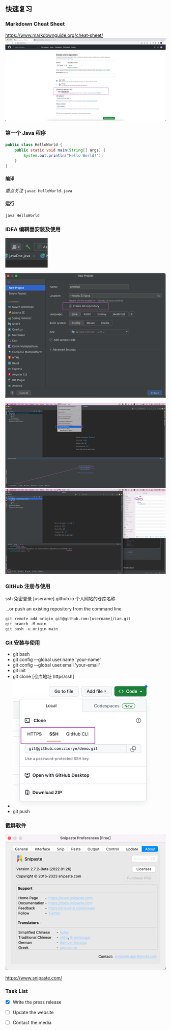 ## 快速复习
### Markdown Cheat Sheet
https://www.markdownguide.org/cheat-sheet/
![img_1.png](img_1.png)
### 第一个 Java 程序
```java
public class HelloWorld {
    public static void main(String[] args) {
        System.out.println("Hello World!");
    }
}
```
#### 编译
*重点关注*
`javac HelloWorld.java`
#### 运行
`java HelloWorld`
### IDEA 编辑器安装及使用
![img.png](img.png)

![img_2.png](img_2.png)

![img_3.png](img_3.png)
![img_4.png](img_4.png)
### GitHub 注册与使用
ssh 免密登录
[userame].github.io 个人网站的仓库名称

...or push an existing repository from the command line
```shell
git remote add origin git@github.com:[username]/iae.git
git branch -M main
git push -u origin main
```


### Git 安装与使用
- git bash
- git config --global user.name 'your-name'
- git config --global user.email 'your-email'
- git init
- git clone [仓库地址 https/ssh]
- ![img_5.png](img_5.png)
- git push

### 截屏软件
![img_6.png](img_6.png)

https://www.snipaste.com/
### Task List
- [x] Write the press release
- [ ] Update the website
- [ ] Contact the media

